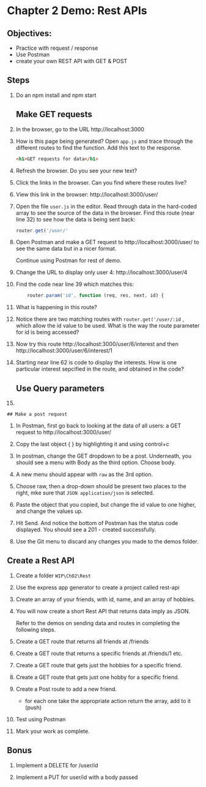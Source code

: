 # Chapter 2 Demo: Rest APIs

## Objectives:
* Practice with request / response
* Use Postman
* create your own REST API with GET & POST

## Steps

1. Do an npm install and npm start

	## Make GET requests

1. In the browser, go to the URL http://localhost:3000

1. How is this page being generated? Open `app.js` and trace through the different routes to find the function. Add this text to the response.

	```html
	<h1>GET requests for data</h1>
	```

1. Refresh the browser. Do you see your new text?

1. Click the links in the browser. Can you find where these routes live? 

1. View this link in the browser: http://localhost:3000/user/

1. Open the file `user.js` in the editor.  Read through data in the hard-coded array to see the source of the data in the browser. Find this route (near line 32) to see how the data is being sent back:

	```javascript
	router.get('/user/'
	```

1. Open Postman and make a GET request to http://localhost:3000/user/ to see the same data but in a nicer format.

	Continue using Postman for rest of demo.

1. Change the URL to display only user 4: http://localhost:3000/user/4 

1. Find the code near line 39 which matches this:
	```javascript
		router.param('id', function (req, res, next, id) {
	```

1. What is happening in this route? 

1. Notice there are two matching routes with `router.get('/user/:id` , which allow the id value to be used. What is the way the route parameter for id is being accessed?

1. Now try this route http://localhost:3000/user/6/interest and then http://localhost:3000/user/6/interest/1

1. Starting near line 62 is code to display the interests. How is one particular interest sepcified in the route, and obtained in the code? 


	## Use Query parameters

1. 	


	## Make a post request

1. In Postman, first go back to looking at the data of all users:
a GET request to http://localhost:3000/user/

1. Copy the last object { } by highlighting it and using control+c

1. In postman, change the GET dropdown to be a post. Underneath, you should see a menu with Body as the third option. Choose body.

1. A new menu should appear with `raw` as the 3rd option. 

1. Choose raw, then a drop-down should be present two places to the right, mke sure that `JSON application/json` is selected.

1. Paste the object that you copied, but change the id value to one higher, and change the values up.

1. Hit Send. And notice the bottom of Postman has the status code displayed. You should see a 201 - created successfully.

1. Use the Git menu to discard any changes you made to the demos folder.


## Create a Rest API
1. Create a folder `WIP\Ch02\Rest`

1. Use the express app generator to create a project called rest-api

1. Create an array of your friends, with id, name, and an array of hobbies.

1. You will now create a short Rest API that returns data imply as JSON.

	Refer to the demos on sending data and routes in completing the following steps.

1. Create a GET route that returns all friends at /friends

1. Create a GET route that returns a specific friends at /friends/1 etc.

1. Create a GET route that gets just the hobbies for a specific friend.

1. Create a GET route that gets just one hobby for a specific friend.

1. Create a Post route to add a new friend. 

	* for each one take the appropriate action return the array, add to it (push) 

1. Test using Postman

1. Mark your work as complete. 

## Bonus

1. Implement a DELETE for /user/id 

1. Implement a PUT for user/id with a body passed